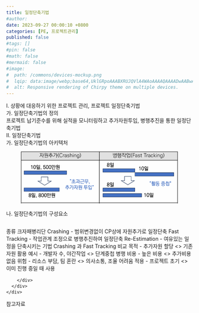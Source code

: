 ```yaml
---
title: 일정단축기법
#author: 
date: 2023-09-27 00:00:10 +0800
categories: [PE, 프로젝트관리]
published: false
#tags: []
#pin: false
#math: false
#mermaid: false
#image:
#  path: /commons/devices-mockup.png
#  lqip: data:image/webp;base64,UklGRpoAAABXRUJQVlA4WAoAAAAQAAAADwAABwAAQUxQSDIAAAARL0AmbZurmr57yyIiqE8oiG0bejIYEQTgqiDA9vqnsUSI6H+oAERp2HZ65qP/VIAWAFZQOCBCAAAA8AEAnQEqEAAIAAVAfCWkAALp8sF8rgRgAP7o9FDvMCkMde9PK7euH5M1m6VWoDXf2FkP3BqV0ZYbO6NA/VFIAAAA
#  alt: Responsive rendering of Chirpy theme on multiple devices.
---
```


<div class="post-wrap">
  <div class="para">
    <div class="para-title">
      I. 상황에 대응하기 위한 프로젝트 관리, 프로젝트 일정단축기법
    </div>
    <div class="para-cntnt">
      <div class="para">
        <div class="para-title">
          가. 일정단축기법의 정의
        </div>
        <div class="para-cntnt">
            프로젝트 납기준수를 위해 실적을 모니터링하고 추가자원투입, 병행추진을 통한 일정단축기법
        </div>
      </div>
    </div>
  </div>
  
  <div class="para">
    <div class="para-title">
      II. 일정단축기법
    </div>
    <div class="para-cntnt">
      <div class="para">
        <div class="para-title">
          가. 일정단축기법의 아키텍처
        </div>
        <div class="para-cntnt">
          <figure class="post-figure">
            <img src="/assets/img/posts/일정단축기법.png" alt="일정단축기법">
<!--            <figcaption>Source: Unveiling the Metaverse: Exploring Emerging Trends, Multifaceted Perspectives, and Future Challenges</figcaption>-->
          </figure>
        </div>
      </div>
      <div class="para">
        <div class="para-title">
          나. 일정단축기법의 구성요소
        </div>
        <div class="para-cntnt">
          <table class="post-table">
          </table>
          종류 크자패병리단
  Crashing - 범위변경없이 CP상에 자원추가로 일정단축
  Fast Tracking - 작업관계 조정으로 병행추진하여 일정단축
  Re-Estimation - 여유있는 일정을 단축시키는 기법
Crashing 과 Fast Tracking 비교
  목적 - 추가자원 할당 &lt;&gt; 기존자원 활용
  예시 - 개발자 수, 야간작업 &lt;&gt; 단계중첩 병행
  비용 - 높은 비용 &lt;&gt; 추가비용 없음
  위험 - 리소스 부담, 팀 혼란 &lt;&gt; 의사소통, 조율 어려움
  적용 - 프로젝트 초기 &lt;&gt; 이미 진행 중일 때 사용

        </div>
      </div>
    </div>
  </div>

  <div class="refr-wrap">
    <div class="refr-title">
        참고자료
    </div>
    <ol class="refr-list">
    <!--    <li>(나현식, 최대선) <a target="_blank" href="https://scienceon.kisti.re.kr/commons/util/originalView.do?cn=JAKO202225948430499&oCn=JAKO202225948430499&dbt=JAKO&journal=NJOU00291864">메타버스 보안 위협 요소 및 대응 방안 검토</a></li>-->
    <!--    <li>(M. Uddin, S. Manickam, H. Ullah, M. Obaidat and A. Dandoush) <a target="_blank" href="https://ieeexplore.ieee.org/abstract/document/10138386">Unveiling the Metaverse: Exploring Emerging Trends, Multifaceted Perspectives, and Future Challenges</a></li>-->
    </ol>
  </div>
</div>
